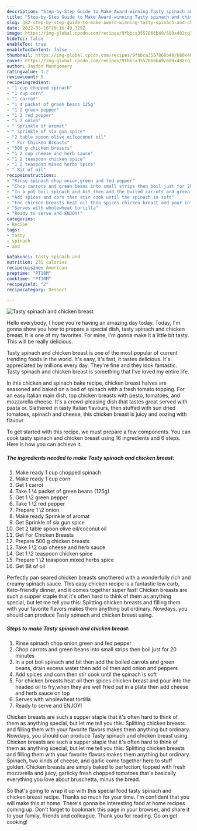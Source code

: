 ```yaml
---
description: "Step-by-Step Guide to Make Award-winning Tasty spinach and chicken breast"
title: "Step-by-Step Guide to Make Award-winning Tasty spinach and chicken breast"
slug: 382-step-by-step-guide-to-make-award-winning-tasty-spinach-and-chicken-breast
date: 2022-05-16T20:16:49.329Z
image: https://img-global.cpcdn.com/recipes/9fbbca3557866b49/680x482cq70/tasty-spinach-and-chicken-breast-recipe-main-photo.jpg
hideToc: false
enableToc: true
enableTocContent: false
thumbnail: https://img-global.cpcdn.com/recipes/9fbbca3557866b49/680x482cq70/tasty-spinach-and-chicken-breast-recipe-main-photo.jpg
cover: https://img-global.cpcdn.com/recipes/9fbbca3557866b49/680x482cq70/tasty-spinach-and-chicken-breast-recipe-main-photo.jpg
author: Jayden Montgomery
ratingvalue: 3.2
reviewcount: 5
recipeingredient:
- "1 cup chopped spinach"
- "1 cup corn"
- "1 carrot"
- "1 4 packet of green beans 125g"
- "1 2 green pepper"
- "1 2 red pepper"
- "1 2 onion"
- " Sprinkle of aromat"
- " Sprinkle of six gun spice"
- "2 table spoon olive oilcoconut oil"
- " For Chicken Breasts"
- "500 g chicken breasts"
- "1 2 cup cheese and herb sauce"
- "1 2 teaspoon chicken spice"
- "1 2 teaspoon mixed herbs spice"
- " Bit of oil"
recipeinstructions:
- "Rinse spinach chop onion,green and fed pepper"
- "Chop carrots and green beans into small strips then boil just for 20 minutes"
- "In a pot boil spinach and bit then add the boiled carrots and green beans, drain excess water then add oil then add onion and peppers"
- "Add spices and corn then stir cook until the spinach is soft"
- "For chicken breasts heat oil then spices chicken breast and pour into the headed oil to fry,when they are well fried put in a plate then add cheese and herb sauce on top"
- "Serves with wholewheat tortilla"
- "Ready to serve and ENJOY!"
categories:
- Recipe
tags:
- tasty
- spinach
- and

katakunci: tasty spinach and 
nutrition: 231 calories
recipecuisine: American
preptime: "PT18M"
cooktime: "PT30M"
recipeyield: "2"
recipecategory: Dessert

---
```



![Tasty spinach and chicken breast](https://img-global.cpcdn.com/recipes/9fbbca3557866b49/680x482cq70/tasty-spinach-and-chicken-breast-recipe-main-photo.jpg)

Hello everybody, I hope you're having an amazing day today. Today, I'm gonna show you how to prepare a special dish, tasty spinach and chicken breast. It is one of my favorites. For mine, I'm gonna make it a little bit tasty. This will be really delicious.

Tasty spinach and chicken breast is one of the most popular of current trending foods in the world. It's easy, it's fast, it tastes delicious. It's appreciated by millions every day. They're fine and they look fantastic. Tasty spinach and chicken breast is something that I've loved my entire life.

In this chicken and spinach bake recipe, chicken breast halves are seasoned and baked on a bed of spinach with a fresh tomato topping. For an easy Italian main dish, top chicken breasts with pesto, tomatoes, and mozzarella cheese. It&#39;s a crowd-pleasing dish that tastes great served with pasta or. Slathered in tasty Italian flavours, then stuffed with sun dried tomatoes, spinach and cheese, this chicken breast is juicy and oozing with flavour.


To get started with this recipe, we must prepare a few components. You can cook tasty spinach and chicken breast using 16 ingredients and 6 steps. Here is how you can achieve it.

<!--inarticleads1-->

##### The ingredients needed to make Tasty spinach and chicken breast:

1. Make ready 1 cup chopped spinach
1. Make ready 1 cup corn
1. Get 1 carrot
1. Take 1 \4 packet of green beans (125g)
1. Get 1 \2 green pepper
1. Take 1 \2 red pepper
1. Prepare 1 \2 onion
1. Make ready  Sprinkle of aromat
1. Get  Sprinkle of six gun spice
1. Get 2 table spoon olive oil/coconut oil
1. Get  For Chicken Breasts
1. Prepare 500 g chicken breasts
1. Take 1 \2 cup cheese and herb sauce
1. Get 1 \2 teaspoon chicken spice
1. Prepare 1 \2 teaspoon mixed herbs spice
1. Get  Bit of oil


Perfectly pan seared chicken breasts smothered with a wonderfully rich and creamy spinach sauce. This easy chicken recipe is a fantastic low carb, Keto-friendly dinner, and it comes together super fast! Chicken breasts are such a supper staple that it&#39;s often hard to think of them as anything special, but let me tell you this: Splitting chicken breasts and filling them with your favorite flavors makes them anything but ordinary. Nowdays, you should can produce Tasty spinach and chicken breast using. 

<!--inarticleads2-->

##### Steps to make Tasty spinach and chicken breast:

1. Rinse spinach chop onion,green and fed pepper
1. Chop carrots and green beans into small strips then boil just for 20 minutes
1. In a pot boil spinach and bit then add the boiled carrots and green beans, drain excess water then add oil then add onion and peppers
1. Add spices and corn then stir cook until the spinach is soft
1. For chicken breasts heat oil then spices chicken breast and pour into the headed oil to fry,when they are well fried put in a plate then add cheese and herb sauce on top
1. Serves with wholewheat tortilla
1. Ready to serve and ENJOY!

Chicken breasts are such a supper staple that it&#39;s often hard to think of them as anything special, but let me tell you this: Splitting chicken breasts and filling them with your favorite flavors makes them anything but ordinary. Nowdays, you should can produce Tasty spinach and chicken breast using. Chicken breasts are such a supper staple that it&#39;s often hard to think of them as anything special, but let me tell you this: Splitting chicken breasts and filling them with your favorite flavors makes them anything but ordinary. Spinach, two kinds of cheese, and garlic come together here to stuff golden. Chicken breasts are simply baked to perfection, topped with fresh mozzarella and juicy, garlicky fresh chopped tomatoes that&#39;s basically everything you love about bruschetta, minus the bread. 

So that's going to wrap it up with this special food tasty spinach and chicken breast recipe. Thanks so much for your time. I'm confident that you will make this at home. There's gonna be interesting food at home recipes coming up. Don't forget to bookmark this page in your browser, and share it to your family, friends and colleague. Thank you for reading. Go on get cooking!
